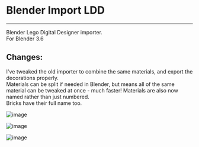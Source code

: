 # Blender Import LDD
-----------------------

Blender Lego Digital Designer importer.                    
For Blender 3.6

Changes:          
--------
I've tweaked the old importer to combine the same materials, and export the decorations properly.              
Materials can be split if needed in Blender, but means all of the same material can be tweaked at once - much faster! 
Materials are also now named rather than just numbered.        
Bricks have their full name too.          

![image](https://github.com/Sarah-C/BlenderImportLDD/assets/1586332/dbd3ce95-15fa-4206-a2a9-24c5fc822d0a)

![image](https://github.com/Sarah-C/BlenderImportLDD/assets/1586332/c1283ae4-eb70-4c06-8c5d-97988f737f0d)

![image](https://github.com/Sarah-C/BlenderImportLDD/assets/1586332/aa122c7d-c3cf-4d47-b6fd-c30708ac9b23)
